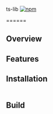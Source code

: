 ts-lib  [![npm](https://img.shields.io/npm/v/npm.svg)](https://www.npmjs.com/package/ts-lib)

======


## Overview


## Features


## Installation
```bash

```

## Build
```bash

```